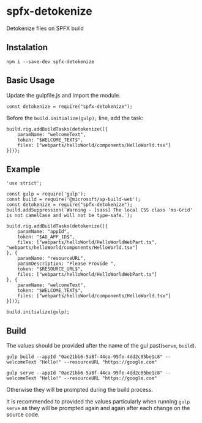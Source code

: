 # spfx-detokenize
Detokenize files on SPFX build

## Instalation

```
npm i --save-dev spfx-detokenize
```

## Basic Usage

Update the gulpfile.js and import the module.

```
const detokenize = require("spfx-detokenize");
```
Before the `build.initialize(gulp);` line, add the task:

```
build.rig.addBuildTasks(detokenize([{
    paramName: "welcomeText",
    token: "$WELCOME_TEXT$",
    files: ["webparts/helloWorld/components/HelloWorld.tsx"]
}]));
```
## Example
```
'use strict';

const gulp = require('gulp');
const build = require('@microsoft/sp-build-web');
const detokenize = require("spfx-detokenize");
build.addSuppression(`Warning - [sass] The local CSS class 'ms-Grid' is not camelCase and will not be type-safe.`);

build.rig.addBuildTasks(detokenize([{
    paramName: "appId",
    token: "$AD_APP_ID$",
    files: ["webparts/helloWorld/HelloWorldWebPart.ts", "webparts/helloWorld/components/HelloWorld.tsx"]
}, {
    paramName: "resourceURL",
    paramDescription: "Please Provide ",
    token: "$RESOURCE_URL$",
    files: ["webparts/helloWorld/HelloWorldWebPart.ts"]
}, {
    paramName: "welcomeText",
    token: "$WELCOME_TEXT$",
    files: ["webparts/helloWorld/components/HelloWorld.tsx"]
}]));

build.initialize(gulp);

```
## Build

The values should be provided after the name of the gul past(`serve`, `build`).

```
gulp build --appId "0ae21bb6-5a8f-44ca-95fe-4dd2c05be1c8" --welcomeText "Hello!" --resourceURL "https://google.com"
```

```
gulp serve --appId "0ae21bb6-5a8f-44ca-95fe-4dd2c05be1c8" --welcomeText "Hello!" --resourceURL "https://google.com"
```

Otherwise they will be prompted during the build process. 

It is recommended to provided the values particularly when running `gulp serve` as they will be prompted again and again after each change on the source code.